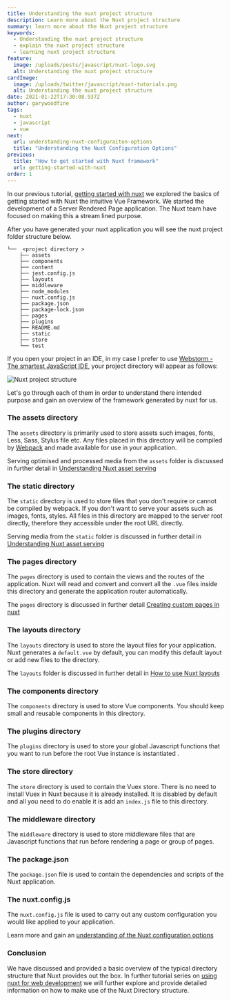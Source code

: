 ```yaml
---
title: Understanding the nuxt project structure
description: Learn more about the Nuxt project structure
summary: learn more about the Nuxt project structure
keywords:
  - Understanding the nuxt project structure
  - explain the nuxt project structure
  - learning nuxt project structure
feature:
  image: /uploads/posts/javascript/nuxt-logo.svg
  alt: Understanding the nuxt project structure
cardImage:
  image: /uploads/twitter/javascript/nuxt-tutorials.png
  alt: Understanding the nuxt project structure
date: 2021-01-22T17:30:08.937Z
author: garywoodfine
tags:
  - nuxt
  - javascript
  - vue
next:
  url: understanding-nuxt-configuraiton-options
  title: "Understanding the Nuxt Configuration Options"
previous:
  title: "How to get started with Nuxt framework"
  url: getting-started-with-nuxt
order: 1
---
```


In our previous tutorial, 
[getting started with nuxt](https://geekiam.io/nuxt/getting-started-with-nuxt "Getting started with nuxt | Geek.I.Am") 
we explored the basics of getting started with Nuxt the intuitive Vue Framework.  We started the development of a
Server Rendered Page application. The Nuxt team have focused on making this a stream lined purpose. 

After you have generated your nuxt application you will see the nuxt project folder structure below.
```shell
└──  <project directory >
    ├── assets
    ├── components
    ├── content
    ├── jest.config.js
    ├── layouts
    ├── middleware
    ├── node_modules
    ├── nuxt.config.js
    ├── package.json
    ├── package-lock.json
    ├── pages
    ├── plugins
    ├── README.md
    ├── static
    ├── store
    └── test

```
If you open your project in an IDE, in my case I prefer to use [Webstorm - The smartest JavaScript IDE](https://www.jetbrains.com/webstorm/ "Webstorm - The smartest JavaScript IDE | Jetbrains"),
your project directory will appear as follows:

![Nuxt project structure](/uploads/nuxt-folder-structure.png "nuxt folder structure")

Let's go through each of them in order to understand there intended purpose and gain an overview of the framework 
generated by nuxt for us.

### The assets directory

The `assets` directory is primarily used to store assets such images, fonts, Less, Sass, Stylus file etc. Any files 
placed in this directory will be compiled by [Webpack](https://webpack.js.org/ "Webpack") and made available for use 
in your application.

Serving optimised and processed media from the `assets` folder is discussed in further detail in [Understanding Nuxt asset serving](/nuxt/understand-nuxt-asset-serving "understand nuxt asset serving | Geek.I.Am")

### The static directory

The `static` directory is used to store files that you don't require or cannot be compiled by webpack.  If you don't 
want to serve your assets such as images, fonts, styles.  All files in this directory are mapped to the server root 
directly, therefore they accessible under the root URL directly.

Serving media from the `static` folder is discussed in further detail in [Understanding Nuxt asset serving](/nuxt/understand-nuxt-asset-serving "understand nuxt asset serving | Geek.I.Am")

### The pages directory

The `pages` directory is used to contain the views and the routes of the application.  Nuxt will read and convert and
convert all the `.vue` files inside this directory and generate the application router automatically.

The `pages` directory is discussed in further detail [Creating custom pages in nuxt](/how-to-create-custom-pages-in-nuxt "How to create custom pages in nuxt | Geek.I.Am")

### The layouts directory

The `layouts` directory is used to store the layout files for your application. Nuxt generates a `default.vue` by default,
you can modify this default layout or add new files to the directory.

The `layouts` folder is discussed in further detail in [How to use Nuxt layouts](/nuxt/using-nuxt-layout-folder "How to use Nuxt layouts | Geek.I.Am")

### The components directory

The `components` directory is used to store Vue components.  You should keep small and reusable components in this 
directory.

### The plugins directory

The `plugins` directory is used to store your global Javascript functions that you want to run before the root Vue 
instance is instantiated . 

### The store directory

The `store` directory is used to contain the Vuex store. There is no need to install Vuex in Nuxt because it is already
installed. It is disabled by default and all you need to do enable it is add an `index.js` file to this directory.

### The middleware directory

The `middleware` directory is used to store middleware files that are Javascript functions that run before rendering a
page or group of pages.

### The package.json

The `package.json` file is used to contain the dependencies and scripts of the Nuxt application. 

### The nuxt.config.js 

The `nuxt.config.js` file is used to carry out any custom configuration you would like applied to your application.

Learn more and gain an [understanding of the Nuxt configuration options](https://geekiam.io/nuxt/understanding-nuxt-project-structure "Understanding the nuxt configuration options | Geek.I.Am")

### Conclusion

We have discussed and provided a basic overview of the typical directory structure that Nuxt provides out the box. In 
further tutorial series on [using nuxt for web development](https://geekiam.io/nuxt/ "Using Nuxt for web development | Geek.I.Am") 
we will further explore and provide detailed information on how to make use of the Nuxt Directory structure.

